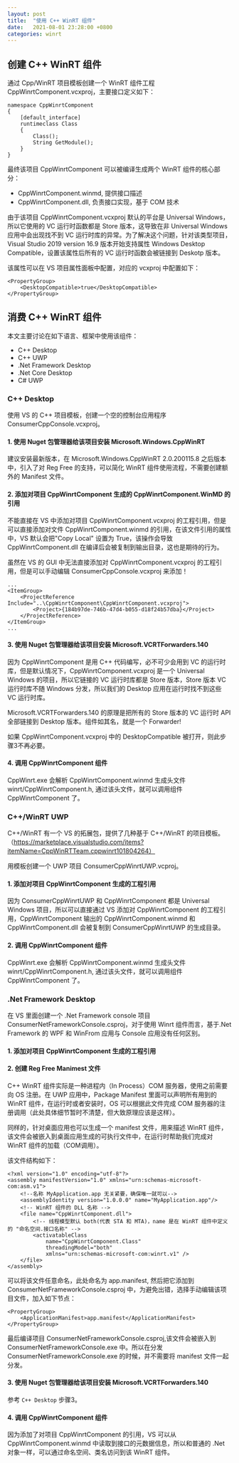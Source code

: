 ```yaml
---
layout: post
title:  "使用 C++ WinRT 组件"
date:   2021-08-01 23:28:00 +0800
categories: winrt
---
```


## 创建 C++ WinRT 组件
通过 Cpp/WinRT 项目模板创建一个 WinRT 组件工程 CppWinrtComponent.vcxproj，主要接口定义如下：

	namespace CppWinrtComponent
	{
		[default_interface]
		runtimeclass Class
		{
			Class();
			String GetModule();
		}
	}

最终该项目 CppWinrtComponent 可以被编译生成两个 WinRT 组件的核心部分：
* CppWinrtComponent.winmd, 提供接口描述
* CppWinrtComponent.dll, 负责接口实现，基于 COM 技术

由于该项目 CppWinrtComponent.vcxproj 默认的平台是 Universal Windows，所以它使用的 VC 运行时函数都是 Store 版本，这导致在非 Universal Windows 应用中会出现找不到 VC 运行时库的异常。为了解决这个问题，针对该类型项目，Visual Studio 2019 version 16.9 版本开始支持属性 Windows Desktop Compatible，设置该属性后所有的 VC 运行时函数会被链接到 Deskotp 版本。

该属性可以在 VS 项目属性面板中配置，对应的 vcxproj 中配置如下：

	<PropertyGroup>
		<DesktopCompatible>true</DesktopCompatible>
	</PropertyGroup>

## 消费 C++ WinRT 组件
本文主要讨论在如下语言、框架中使用该组件：
* C++ Desktop
* C++ UWP
* .Net Framework Desktop
* .Net Core Desktop
* C# UWP

### C++ Desktop
使用 VS 的 C++ 项目模板，创建一个空的控制台应用程序 ConsumerCppConsole.vcxproj。

#### 1. 使用 Nuget 包管理器给该项目安装 Microsoft.Windows.CppWinRT

建议安装最新版本，在 Microsoft.Windows.CppWinRT 2.0.200115.8 之后版本中，引入了对 Reg Free 的支持，可以简化 WinRT 组件使用流程，不需要创建额外的 Manifest 文件。
#### 2. 添加对项目 CppWinrtComponent 生成的 CppWinrtComponent.WinMD 的引用

不能直接在 VS 中添加对项目 CppWinrtComponent.vcxproj 的工程引用，但是可以直接添加对文件 CppWinrtComponent.winmd 的引用，在该文件引用的属性中，VS 默认会把"Copy Local" 设置为 True，该操作会导致 CppWinrtComponent.dll 在编译后会被复制到输出目录，这也是期待的行为。

虽然在 VS 的 GUI 中无法直接添加对 CppWinrtComponent.vcxproj 的工程引用，但是可以手动编辑 ConsumerCppConsole.vcxproj 来添加！

	...
	<ItemGroup>
		<ProjectReference Include="..\CppWinrtComponent\CppWinrtComponent.vcxproj">
			<Project>{184b97de-746b-47d4-b055-d18f24b57dba}</Project>
		</ProjectReference>
	</ItemGroup>
	...

#### 3. 使用 Nuget 包管理器给该项目安装 Microsoft.VCRTForwarders.140

因为 CppWinrtComponent 是用 C++ 代码编写，必不可少会用到 VC 的运行时库，但是默认情况下，CppWinrtComponent.vcxproj 是一个 Universal Windows 的项目，所以它链接的 VC 运行时库都是 Store 版本，Store 版本 VC 运行时库不随 Windows 分发，所以我们的 Desktop 应用在运行时找不到这些 VC 运行时库。

Microsoft.VCRTForwarders.140 的原理是把所有的 Store 版本的 VC 运行时 API 全部链接到 Desktop 版本。组件如其名，就是一个 Forwarder!

如果 CppWinrtComponent.vcxproj 中的 DesktopCompatible 被打开，则此步骤3不再必要。 

#### 4. 调用 CppWinrtComponent 组件
CppWinrt.exe 会解析 CppWinrtComponent.winmd 生成头文件 winrt/CppWinrtComponent.h, 通过该头文件，就可以调用组件 CppWinrtComponent 了。

### C++/WinRT UWP
C++/WinRT 有一个 VS 的拓展包，提供了几种基于 C++/WinRT 的项目模板。（https://marketplace.visualstudio.com/items?itemName=CppWinRTTeam.cppwinrt101804264）

用模板创建一个 UWP 项目 ConsumerCppWinrtUWP.vcproj。

#### 1. 添加对项目 CppWinrtComponent 生成的工程引用
因为 ConsumerCppWinrtUWP 和 CppWinrtComponent 都是 Universal Windows 项目，所以可以直接通过 VS 添加对 CppWinrtComponent 的工程引用，CppWinrtComponent 输出的 CppWinrtComponent.winmd 和 CppWinrtComponent.dll 会被复制到 ConsumerCppWinrtUWP 的生成目录。

#### 2. 调用 CppWinrtComponent 组件
CppWinrt.exe 会解析 CppWinrtComponent.winmd 生成头文件 winrt/CppWinrtComponent.h, 通过该头文件，就可以调用组件 CppWinrtComponent 了。

### .Net Framework Desktop
在 VS 里面创建一个 .Net Framework console 项目 ConsumerNetFrameworkConsole.csproj，对于使用 Winrt 组件而言，基于.Net Framework 的 WPF 和 WinFrom 应用与 Console 应用没有任何区别。

#### 1. 添加对项目 CppWinrtComponent 生成的工程引用

#### 2. 创建 Reg Free Manimest 文件
C++ WinRT 组件实际是一种进程内（In Process）COM 服务器，使用之前需要向 OS 注册。在 UWP 应用中，Package Manifest 里面可以声明所有用到的 WinRT 组件，在运行时或者安装时，OS 可以根据此文件完成 COM 服务器的注册调用（此处具体细节暂时不清楚，但大致原理应该是这样）。

同样的，针对桌面应用也可以生成一个 manifest 文件，用来描述 WinRT 组件，该文件会被嵌入到桌面应用生成的可执行文件中，在运行时帮助我们完成对 WinRT 组件的加载（COM调用）。

该文件结构如下：

	<?xml version="1.0" encoding="utf-8"?>
	<assembly manifestVersion="1.0" xmlns="urn:schemas-microsoft-com:asm.v1">
		<!--名称 MyApplication.app 无关紧要，确保唯一就可以-->
		<assemblyIdentity version="1.0.0.0" name="MyApplication.app"/>
		<!-- WinRT 组件的 DLL 名称 -->
		<file name="CppWinrtComponent.dll">
			<!-- 线程模型默认 both(代表 STA 和 MTA)，name 是在 WinRT 组件中定义的 "命名空间.接口名称" -->
			<activatableClass
				name="CppWinrtComponent.Class"
				threadingModel="both"
				xmlns="urn:schemas-microsoft-com:winrt.v1" />
		</file>
	</assembly>

可以将该文件任意命名，此处命名为 app.manifest, 然后把它添加到 ConsumerNetFrameworkConsole.csproj 中，为避免出错，选择手动编辑该项目文件，加入如下节点：

	<PropertyGroup>
		<ApplicationManifest>app.manifest</ApplicationManifest>
	</PropertyGroup>

最后编译项目 ConsumerNetFrameworkConsole.csproj,该文件会被嵌入到 ConsumerNetFrameworkConsole.exe 中。所以在分发 ConsumerNetFrameworkConsole.exe 的时候，并不需要将 manifest 文件一起分发。

#### 3. 使用 Nuget 包管理器给该项目安装 Microsoft.VCRTForwarders.140
参考 `C++ Desktop` 步骤3。

#### 4. 调用 CppWinrtComponent 组件
因为添加了对项目 CppWinrtComponent 的引用，VS 可以从 CppWinrtComponent.winmd 中读取到接口的元数据信息，所以和普通的 .Net 对象一样，可以通过命名空间、类名访问到该 WinRT 组件。